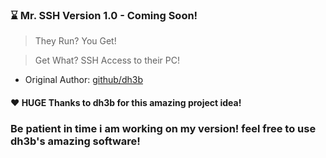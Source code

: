 ### **⌛ Mr. SSH Version 1.0 - Coming Soon!**
> They Run? You Get!

> Get What? SSH Access to their PC!

- Original Author: [github/dh3b](https://github.com/dh3b/MrSSH)

#### :heart: HUGE Thanks to dh3b for this amazing project idea!

### Be patient in time i am working on my version! feel free to use dh3b's amazing software!
